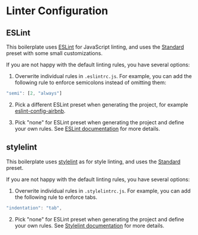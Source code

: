 # Linter Configuration

## ESLint
This boilerplate uses [ESLint](http://eslint.org/) for JavaScript linting, and uses the [Standard](https://github.com/feross/standard/blob/master/RULES.md) preset with some small customizations.

If you are not happy with the default linting rules, you have several options:

1. Overwrite individual rules in `.eslintrc.js`. For example, you can add the following rule to enforce semicolons instead of omitting them:

  ``` js
  "semi": [2, "always"]
  ```

2. Pick a different ESLint preset when generating the project, for example [eslint-config-airbnb](https://github.com/airbnb/javascript/tree/master/packages/eslint-config-airbnb).

3. Pick "none" for ESLint preset when generating the project and define your own rules. See [ESLint documentation](http://eslint.org/docs/rules/) for more details.

## stylelint
This boilerplate uses [stylelint](http://stylint.io/) as for style linting, and uses the [Standard](https://github.com/stylelint/stylelint-config-standard) preset.

If you are not happy with the default linting rules, you have several options:

1. Overwrite individual rules in `.stylelintrc.js`. For example, you can add the following rule to enforce tabs.

  ``` js
  "indentation": "tab",
  ```

2. Pick "none" for ESLint preset when generating the project and define your own rules. See [Stylelint documentation](http://stylelint.io/user-guide/rules/) for more details.
